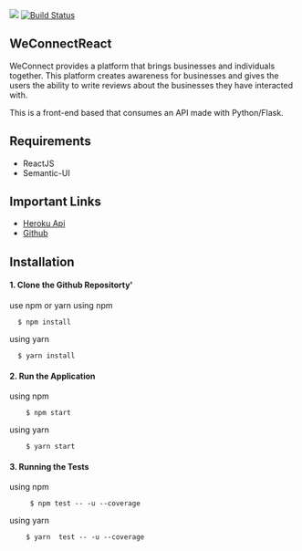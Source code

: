 <a href="https://codeclimate.com/github/kevinbett/Weconnect4/maintainability"><img src="https://api.codeclimate.com/v1/badges/0c93b4f39867509906d7/maintainability" /></a>
[![Build Status](https://travis-ci.org/kevinbett/Weconnect4.svg?branch=feature)](https://travis-ci.org/kevinbett/Weconnect4)

## WeConnectReact 

WeConnect provides a platform that brings businesses and individuals together. This platform creates awareness for businesses and gives the users the ability to write reviews about the businesses they have interacted with.

This is a front-end based that consumes an API made with Python/Flask.
## Requirements

* ReactJS
* Semantic-UI

## Important Links

* [Heroku Api](https://weconnect4-heroku.herokuapp.com)
* [Github](https://github.com/kevinbett/Weconnect4.git)

## Installation

#### 1. Clone the Github Repositorty'

use npm or yarn
  using npm

         
      $ npm install
       
   
   using yarn
   
     
      $ yarn install
  

#### 2. Run the Application

  using npm

       
        $ npm start
       
   
  using yarn
   
        
        $ yarn start
    
#### 3. Running the Tests

  using npm

       
         $ npm test -- -u --coverage
       
   
  using yarn
   
        
        $ yarn  test -- -u --coverage
